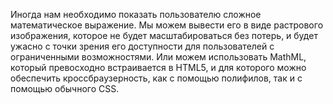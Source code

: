 Иногда нам необходимо показать пользователю сложное математическое выражение.
Мы можем вывести его в виде растрового изображения, которое не будет
масштабироваться без потерь, и будет ужасно с точки зрения его доступности для
пользователей с ограниченными возможностями. Или можем использовать MathML,
который превосходно встраивается в HTML5, и для которого можно обеспечить
кроссбраузерность, как с помощью полифилов, так и с помощью обычного CSS.
